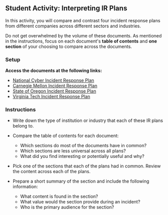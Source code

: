 ## Student Activity: Interpreting IR Plans

In this activity, you will compare and contrast four incident response plans from different companies across different sectors and industries.

Do not get overwhelmed by the volume of these documents. As mentioned in the instructions, focus on each document's **table of contents**  and **one section** of your choosing to compare across the documents.

### Setup

**Access the documents at the following links:**

- [National Cyber Incident Response Plan](https://www.us-cert.gov/sites/default/files/ncirp/National_Cyber_Incident_Response_Plan.pdf)
- [Carnegie Mellon Incident Response Plan](https://www.cmu.edu/iso/governance/procedures/docs/incidentresponseplan1.0.pdf)
- [State of Oregon Incident Response Plan](https://www.oregon.gov/das/OSCIO/Documents/InformationSecurityIncidentResponsePlan.pdf)
- [Virginia Tech Incident Response Plan](https://security.vt.edu/content/dam/security_vt_edu/downloads/incident_response.pdf)

### Instructions

- Write down the type of institution or industry that each of these IR plans belong to.

- Compare the table of contents for each document:
  - Which sections do most of the documents have in common?
  - Which sections are less universal across all plans?
  - What did you find interesting or potentially useful and why?

- Pick one of the sections that each of the plans had in common. Review the content across each of the plans.

- Prepare a short summary of the section and include the following information:
  - What content is found in the section?
  - What value would the section provide during an incident?
  - Who is the primary audience for the section?
